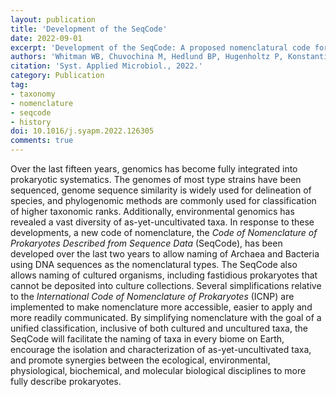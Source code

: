 ```yaml
---
layout: publication
title: 'Development of the SeqCode'
date: 2022-09-01
excerpt: 'Development of the SeqCode: A proposed nomenclatural code for uncultivated prokaryotes with DNA sequences as type'
authors: 'Whitman WB, Chuvochina M, Hedlund BP, Hugenholtz P, Konstantinidis KT, Murray AE, Palmer M, Parks DH, Probst PJ, Reysenbach AL, Rodriguez-R LM, Rossello-Mora R, Sutcliffe I, Venter SN.'
citation: 'Syst. Applied Microbiol., 2022.'
category: Publication
tag:
- taxonomy
- nomenclature
- seqcode
- history
doi: 10.1016/j.syapm.2022.126305
comments: true
---
```


Over the last fifteen years, genomics has become fully integrated into
prokaryotic systematics. The genomes of most type strains have been sequenced,
genome sequence similarity is widely used for delineation of species, and
phylogenomic methods are commonly used for classification of higher taxonomic
ranks. Additionally, environmental genomics has revealed a vast diversity of
as-yet-uncultivated taxa.
In response to these developments, a new code of nomenclature, the
_Code of Nomenclature of Prokaryotes Described from Sequence Data_ (SeqCode),
has been developed over the last two years to allow naming of Archaea and
Bacteria using DNA sequences as the nomenclatural types. The SeqCode also allows
naming of cultured organisms, including fastidious prokaryotes that cannot be
deposited into culture collections. Several simplifications relative to the
_International Code of Nomenclature of Prokaryotes_ (ICNP) are implemented to
make nomenclature more accessible, easier to apply and more readily
communicated. By simplifying nomenclature with the goal of a unified
classification, inclusive of both cultured and uncultured taxa, the SeqCode
will facilitate the naming of taxa in every biome on Earth, encourage the
isolation and characterization of as-yet-uncultivated taxa, and promote
synergies between the ecological, environmental, physiological, biochemical,
and molecular biological disciplines to more fully describe prokaryotes.
